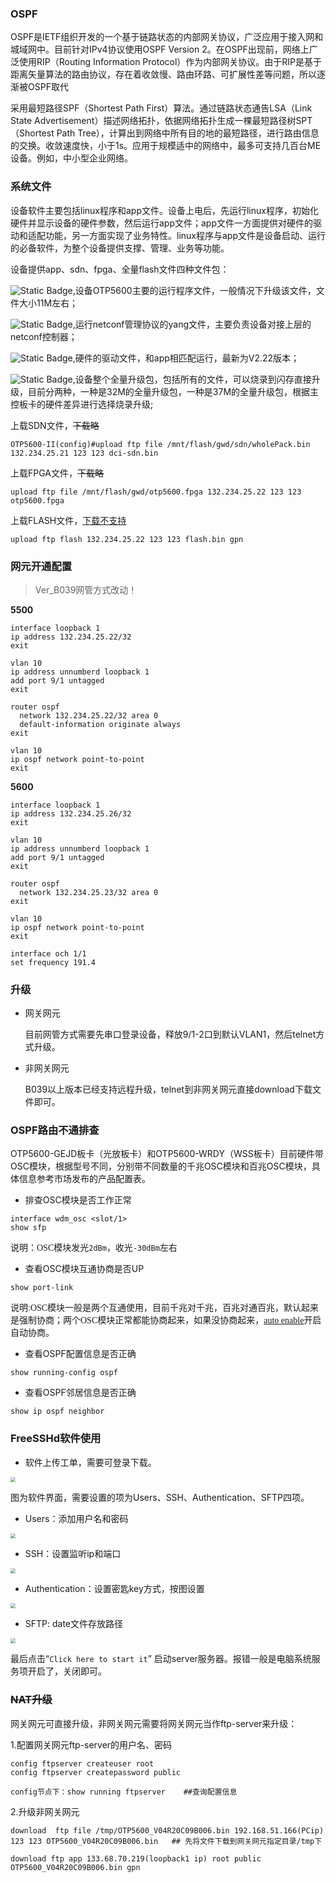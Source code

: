 ### OSPF

OSPF是IETF组织开发的一个基于链路状态的内部网关协议，广泛应用于接入网和城域网中。目前针对IPv4协议使用OSPF Version 2。在OSPF出现前，网络上广泛使用RIP（Routing Information Protocol）作为内部网关协议。由于RIP是基于距离矢量算法的路由协议，存在着收敛慢、路由环路、可扩展性差等问题，所以逐渐被OSPF取代

采用最短路径SPF（Shortest Path First）算法。通过链路状态通告LSA（Link State Advertisement）描述网络拓扑，依据网络拓扑生成一棵最短路径树SPT（Shortest Path Tree），计算出到网络中所有目的地的最短路径，进行路由信息的交换。收敛速度快，小于1s。应用于规模适中的网络中，最多可支持几百台ME设备。例如，中小型企业网络。

### 系统文件

设备软件主要包括linux程序和app文件。设备上电后，先运行linux程序，初始化硬件并显示设备的硬件参数，然后运行app文件；app文件一方面提供对硬件的驱动和适配功能，另一方面实现了业务特性。linux程序与app文件是设备启动、运行的必备软件，为整个设备提供支撑、管理、业务等功能。

设备提供app、sdn、fpga、全量flash文件四种文件包：

![Static Badge](https://img.shields.io/badge/APP-purple),设备OTP5600主要的运行程序文件，一般情况下升级该文件，文件大小11M左右；

![Static Badge](https://img.shields.io/badge/SDN-purple),运行netconf管理协议的yang文件，主要负责设备对接上层的netconf控制器；

![Static Badge](https://img.shields.io/badge/fpga-purple),硬件的驱动文件，和app相匹配运行，最新为V2.22版本；

![Static Badge](https://img.shields.io/badge/FLASH-purple),设备整个全量升级包，包括所有的文件，可以烧录到闪存直接升级，目前分两种，一种是32M的全量升级包，一种是37M的全量升级包，根据主控板卡的硬件差异进行选择烧录升级;

上载SDN文件，~~下载略~~

```
OTP5600-II(config)#upload ftp file /mnt/flash/gwd/sdn/wholePack.bin 132.234.25.21 123 123 dci-sdn.bin
```

上载FPGA文件，~~下载略~~

```
upload ftp file /mnt/flash/gwd/otp5600.fpga 132.234.25.22 123 123 otp5600.fpga
```

上载FLASH文件，<u>下载不支持</u>

```
upload ftp flash 132.234.25.22 123 123 flash.bin gpn
```

### 网元开通配置

> Ver_B039网管方式改动！

**5500**

```
interface loopback 1
ip address 132.234.25.22/32
exit
```

```
vlan 10
ip address unnumberd loopback 1
add port 9/1 untagged
exit
```

```
router ospf
  network 132.234.25.22/32 area 0
  default-information originate always			
exit
```

```
vlan 10
ip ospf network point-to-point
exit
```

**5600**

```
interface loopback 1
ip address 132.234.25.26/32
exit
```

```
vlan 10
ip address unnumberd loopback 1
add port 9/1 untagged
exit
```

```
router ospf
  network 132.234.25.23/32 area 0		
exit
```

```
vlan 10
ip ospf network point-to-point
exit
```

```
interface och 1/1
set frequency 191.4
```

### 升级

- 网关网元

  目前网管方式需要先串口登录设备，释放9/1-2口到默认VLAN1，然后telnet方式升级。

- 非网关网元

  B039以上版本已经支持远程升级，telnet到非网关网元直接download下载文件即可。

### OSPF路由不通排查

OTP5600-GEJD板卡（光放板卡）和OTP5600-WRDY（WSS板卡）目前硬件带OSC模块，根据型号不同，分别带不同数量的千兆OSC模块和百兆OSC模块，具体信息参考市场发布的产品配置表。

- 排查OSC模块是否工作正常


```
interface wdm_osc <slot/1>
show sfp
```

<font face="仿宋">说明：OSC模块发光`2dBm`，收光`-30dBm`左右</font>

- 查看OSC模块互通协商是否UP


```
show port-link
```

<font face="仿宋">说明:OSC模块一般是两个互通使用，目前千兆对千兆，百兆对通百兆，默认起来是强制协商；两个OSC模块正常都能协商起来，如果没协商起来，<u>auto enable</u>开启自动协商。</font> 

- 查看OSPF配置信息是否正确


```
show running-config ospf 
```

- 查看OSPF邻居信息是否正确


```
show ip ospf neighbor
```

### FreeSSHd软件使用

- 软件上传工单，需要可登录下载。

<img src="https://gitbook-pic-1301999062.cos.ap-beijing.myqcloud.com/2023-09-22_153810.png" style="zoom:50%;" />  

图为软件界面，需要设置的项为Users、SSH、Authentication、SFTP四项。

- Users：添加用户名和密码

<img src="https://gitbook-pic-1301999062.cos.ap-beijing.myqcloud.com/2023-09-22_154252.png" style="zoom:53%;" /> 

- SSH：设置监听ip和端口

<img src="https://gitbook-pic-1301999062.cos.ap-beijing.myqcloud.com/2023-09-22_154622.png" style="zoom:50%;" /> 

- Authentication：设置密匙key方式，按图设置

<img src="https://gitbook-pic-1301999062.cos.ap-beijing.myqcloud.com/2023-09-22_160031.png" style="zoom:50%;" />  

- SFTP:    date文件存放路径

<img src="https://gitbook-pic-1301999062.cos.ap-beijing.myqcloud.com/2023-09-22_155807.png" style="zoom:50%;" /> 

最后点击“`Click here to start it`” 启动server服务器。报错一般是电脑系统服务项开启了，关闭即可。

### ~~NAT升级~~

网关网元可直接升级，非网关网元需要将网关网元当作ftp-server来升级：

1.配置网关网元ftp-server的用户名、密码

```
config ftpserver createuser root
config ftpserver createpassword public

config节点下：show running ftpserver    ##查询配置信息
```

2.升级非网关网元

```
download  ftp file /tmp/OTP5600_V04R20C09B006.bin 192.168.51.166(PCip) 123 123 OTP5600_V04R20C09B006.bin   ## 先将文件下载到网关网元指定目录/tmp下
```

```
download ftp app 133.68.70.219(loopback1 ip) root public OTP5600_V04R20C09B006.bin gpn
```

